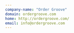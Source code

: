 ```yaml
---
company-name: "Order Groove"
domain: ordergroove.com
home: http://ordergroove.com/
email: info@ordergroove.com
---
```




